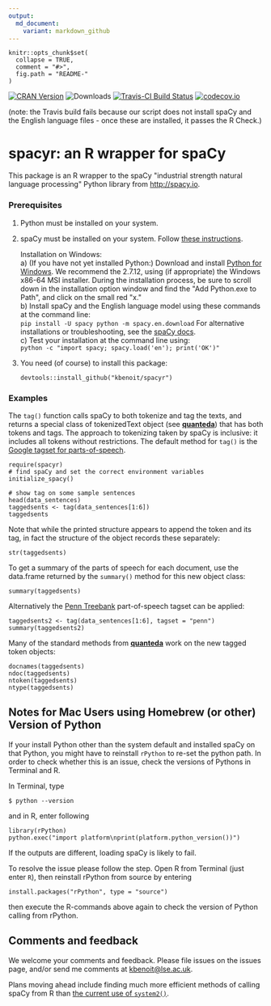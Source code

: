 ```yaml
---
output:
  md_document:
    variant: markdown_github
---
```


```{r, echo = FALSE}
knitr::opts_chunk$set(
  collapse = TRUE,
  comment = "#>",
  fig.path = "README-"
)
```

[![CRAN Version](http://www.r-pkg.org/badges/version/spacyr)](http://cran.r-project.org/package=spacyr) ![Downloads](http://cranlogs.r-pkg.org/badges/spacyr) [![Travis-CI Build Status](https://travis-ci.org/kbenoit/spacyr.svg?branch=master)](https://travis-ci.org/kbenoit/spacyr) [![codecov.io](https://codecov.io/github/kbenoit/spacyr/spacyr.svg?branch=master)](https://codecov.io/github/kbenoit/spacyr/coverage.svg?branch=master)

(note: the Travis build fails because our script does not install spaCy and the English language files - once these are installed, it passes the R Check.)

# spacyr: an R wrapper for spaCy

This package is an R wrapper to the spaCy "industrial strength natural language processing" Python library from http://spacy.io.

### Prerequisites

1.  Python must be installed on your system.  

2.  spaCy must be installed on your system.  Follow [these instructions](http://spacy.io/docs/).

    Installation on Windows:  
    a)  (If you have not yet installed Python:)  Download and install [Python for Windows](https://www.python.org/downloads/windows/).  We recommend the 2.7.12, using (if appropriate) the Windows x86-64 MSI installer.  During the installation process, be sure to scroll down in the installation option window and find the "Add Python.exe to Path", and click on the small red "x."  
    b)  Install spaCy and the English language model using these commands at the command line:  
        ```
        pip install -U spacy
        python -m spacy.en.download
        ```
        For alternative installations or troubleshooting, see the [spaCy docs](https://spacy.io/docs/).  
    c)  Test your installation at the command line using:  
        ```
        python -c "import spacy; spacy.load('en'); print('OK')"
        ```

3.  You need (of course) to install this package:  
    ```{r, eval = FALSE}
    devtools::install_github("kbenoit/spacyr")
    ```


### Examples

The `tag()` function calls spaCy to both tokenize and tag the texts, and returns a special class of tokenizedText object (see [**quanteda**](http://githiub.com/kbenoit/quanteda)) that has both tokens and tags.  The approach to tokenizing taken by spaCy is inclusive: it includes all tokens without restrictions.  The default method for `tag()` is the [Google tagset for parts-of-speech](https://github.com/slavpetrov/universal-pos-tags).

```{r}
require(spacyr)
# find spaCy and set the correct environment variables
initialize_spacy()

# show tag on some sample sentences
head(data_sentences)
taggedsents <- tag(data_sentences[1:6])
taggedsents
```

Note that while the printed structure appears to append the token and its tag, in fact the structure of the object records these separately:
```{r}
str(taggedsents)
```

To get a summary of the parts of speech for each document, use the data.frame returned by the `summary()` method for this new object class:
```{r}
summary(taggedsents)
```

Alternatively the [Penn Treebank](https://www.ling.upenn.edu/courses/Fall_2003/ling001/penn_treebank_pos.html) part-of-speech tagset can be applied:
```{r}
taggedsents2 <- tag(data_sentences[1:6], tagset = "penn")
summary(taggedsents2)
```

Many of the standard methods from [**quanteda**](http://githiub.com/kbenoit/quanteda) work on the new tagged token objects:
```{r}
docnames(taggedsents)
ndoc(taggedsents)
ntoken(taggedsents)
ntype(taggedsents)
```
## Notes for Mac Users using Homebrew (or other) Version of Python

If your install Python other than the system default and installed spaCy on that Python, you might have to reinstall `rPython` to re-set the python path. In order to check whether this is an issue, check the versions of Pythons in Terminal and R. 

In Terminal, type
```
$ python --version
```
and in R, enter following
```{r}
library(rPython)
python.exec("import platform\nprint(platform.python_version())")
```
If the outputs are different, loading spaCy is likely to fail.

To resolve the issue please follow the step. Open R from Terminal (just enter `R`), then reinstall rPython from source by entering
```{r}
install.packages("rPython", type = "source")
```
then execute the R-commands above again to check the version of Python calling from rPython.


## Comments and feedback

We welcome your comments and feedback.  Please file issues on the issues page, and/or send me comments at kbenoit@lse.ac.uk.

Plans moving ahead include finding much more efficient methods of calling spaCy from R than [the current use of `system2()`](https://github.com/kbenoit/spacyr/blob/master/R/tag.R#L71).


